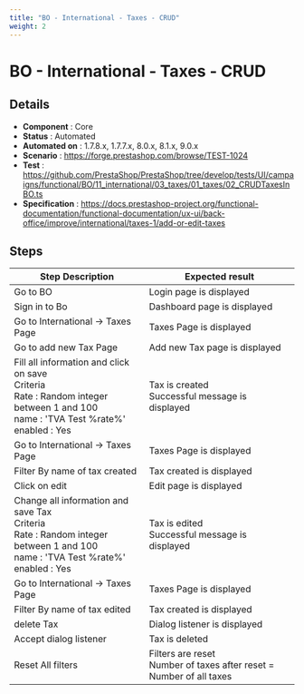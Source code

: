 ```yaml
---
title: "BO - International - Taxes - CRUD"
weight: 2
---
```


# BO - International - Taxes - CRUD
## Details
* **Component** : Core
* **Status** : Automated
* **Automated on** : 1.7.8.x, 1.7.7.x, 8.0.x, 8.1.x, 9.0.x
* **Scenario** : https://forge.prestashop.com/browse/TEST-1024
* **Test** : https://github.com/PrestaShop/PrestaShop/tree/develop/tests/UI/campaigns/functional/BO/11_international/03_taxes/01_taxes/02_CRUDTaxesInBO.ts
* **Specification** : https://docs.prestashop-project.org/functional-documentation/functional-documentation/ux-ui/back-office/improve/international/taxes-1/add-or-edit-taxes

## Steps
| Step Description | Expected result |
| ----- | ----- |
| Go to BO | Login page is displayed |
| Sign in to Bo | Dashboard page is displayed |
| Go to International -> Taxes Page | Taxes Page is displayed |
| Go to add new Tax Page | Add new Tax page is displayed |
| Fill all information and click on save<br>Criteria <br>Rate : Random integer between 1 and 100<br>name : 'TVA Test %rate%'<br>enabled : Yes | Tax is created<br>Successful message is displayed |
| Go to International -> Taxes Page | Taxes Page is displayed |
| Filter By name of tax created | Tax created is displayed |
| Click on edit | Edit page is displayed |
| Change all information and save Tax<br>Criteria <br>Rate : Random integer between 1 and 100<br>name : 'TVA Test %rate%'<br>enabled : Yes | Tax is edited <br>Successful message is displayed |
| Go to International -> Taxes Page | Taxes Page is displayed |
| Filter By name of tax edited | Tax created is displayed |
| delete Tax | Dialog listener is displayed |
| Accept dialog listener | Tax is deleted |
| Reset All filters | Filters are reset<br>Number of taxes after reset = Number of all taxes |
